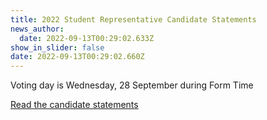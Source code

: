 ```yaml
---
title: 2022 Student Representative Candidate Statements
news_author:
  date: 2022-09-13T00:29:02.633Z
show_in_slider: false
date: 2022-09-13T00:29:02.660Z
---
```

Voting day is Wednesday, 28 September during Form Time  

[﻿Read the candidate statements](https://res.cloudinary.com/whanganuihigh/image/upload/v1663029030/News/Candidate_Statements.pdf)